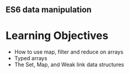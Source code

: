## ES6 data manipulation

# Learning Objectives
* How to use map, filter and reduce on arrays
* Typed arrays
* The Set, Map, and Weak link data structures
